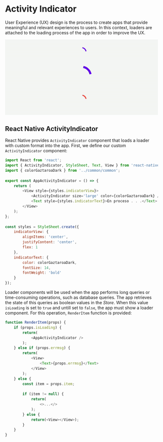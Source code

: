 # Activity Indicator

User Experience (UX) design is the process to create apps that provide meaningful and relevant experiences to users. In this context, loaders are attached to the loading process of the app in order to improve the UX.

![activity-indicator](assets/activity-indicator.gif)

## React Native ActivityIndicator

React Native provides `ActivityIndicator` component that loads a loader with custom format into the app. First, we define our custom `ActivityIndicator` component:

```javascript
import React from 'react';
import { ActivityIndicator, StyleSheet, Text, View } from 'react-native';
import { colorGaztaroaDark } from '../common/common';

export const AppActivityIndicator = () => {
    return (
        <View style={styles.indicatorView}>
            <ActivityIndicator size='large' color={colorGaztaroaDark} />
            <Text style={styles.indicatorText}>En proceso . . .</Text>
        </View>
    );
};

const styles = StyleSheet.create({
    indicatorView: {
        alignItems: 'center',
        justifyContent: 'center',
        flex: 1
    },
    indicatorText: {
        color: colorGaztaroaDark,
        fontSize: 14,
        fontWeight: 'bold'
    }
});

```

Loader components will be used when the app performs long queries or time-consuming operations, such as database queries. The app retrieves the state of this queries as boolean values in the *Store*. When this value `isLoading` is set to `true` and untill set to `false`, the app must show a loader component. For this operation, `RenderItem` function is provided:

```javascript
function RenderItem(props) {
    if (props.isLoading) {
        return(
            <AppActivityIndicator />
        );
    } else if (props.errmsg) {
        return(
            <View>
                <Text>{props.errmsg}</Text>
            </View>
        );
    } else {
        const item = props.item;

        if (item != null) {
            return(
                <>...</>
            );
        } else {
            return(<View></View>);
        }
    }
}

```

